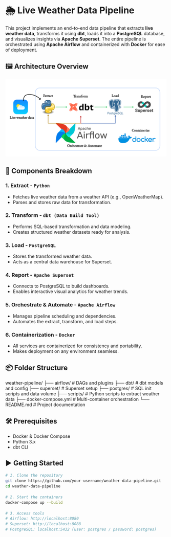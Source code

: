 # 🌦️ Live Weather Data Pipeline

This project implements an end-to-end data pipeline that extracts **live weather data**, transforms it using **dbt**, loads it into a **PostgreSQL** database, and visualizes insights via **Apache Superset**. The entire pipeline is orchestrated using **Apache Airflow** and containerized with **Docker** for ease of deployment.

## 🖼️ Architecture Overview

![Weather Data Pipeline](architecture.png)

## 🚀 Components Breakdown

### 1. **Extract** - `Python`
- Fetches live weather data from a weather API (e.g., OpenWeatherMap).
- Parses and stores raw data for transformation.

### 2. **Transform** - `dbt (Data Build Tool)`
- Performs SQL-based transformation and data modeling.
- Creates structured weather datasets ready for analysis.

### 3. **Load** - `PostgreSQL`
- Stores the transformed weather data.
- Acts as a central data warehouse for Superset.

### 4. **Report** - `Apache Superset`
- Connects to PostgreSQL to build dashboards.
- Enables interactive visual analytics for weather trends.

### 5. **Orchestrate & Automate** - `Apache Airflow`
- Manages pipeline scheduling and dependencies.
- Automates the extract, transform, and load steps.

### 6. **Containerization** - `Docker`
- All services are containerized for consistency and portability.
- Makes deployment on any environment seamless.

## 📦 Folder Structure

weather-pipeline/
├── airflow/ # DAGs and plugins
├── dbt/ # dbt models and config
├── superset/ # Superset setup
├── postgres/ # SQL init scripts and data volume
├── scripts/ # Python scripts to extract weather data
├── docker-compose.yml # Multi-container orchestration
└── README.md # Project documentation



## 🛠️ Prerequisites

- Docker & Docker Compose
- Python 3.x
- dbt CLI

## ▶️ Getting Started

```bash
# 1. Clone the repository
git clone https://github.com/your-username/weather-data-pipeline.git
cd weather-data-pipeline

# 2. Start the containers
docker-compose up --build

# 3. Access tools
# Airflow: http://localhost:8080
# Superset: http://localhost:8088
# PostgreSQL: localhost:5432 (user: postgres / password: postgres)
